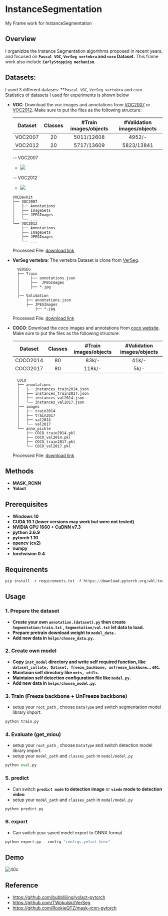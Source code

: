 # InstanceSegmentation
My Frame work for InstanceSegmentation
## Overview
I organizize the Instance Segmentation algorithms proposed in recent years, and focused on **`Pascal VOC`, `VerSeg vertebra` and `coco` Dataset.**
This frame work also include **`EarlyStopping mechanism`**.


## Datasets:

I used 3 different datases: **`Pascal VOC`, `VerSeg vertebra` and `coco`. Statistics of datasets I used for experiments is shown below

- **VOC**:
  Download the voc images and annotations from [VOC2007](http://host.robots.ox.ac.uk/pascal/VOC/voc2007) or [VOC2012](http://host.robots.ox.ac.uk/pascal/VOC/voc2012). Make sure to put the files as the following structure:

  | Dataset                | Classes | #Train images/objects | #Validation images/objects |
  |------------------------|:---------:|:-----------------------:|:----------------------------:|
  | VOC2007                |    20   |      5011/12608       |           4952/-           |
  | VOC2012                |    20   |      5717/13609       |           5823/13841       |

  -- VOC2007
  * ![](https://i.imgur.com/wncA2wC.png)

  -- VOC2012
  * ![](https://i.imgur.com/v3AQelB.png)

  ```
  VOCDevkit
  ├── VOC2007
  │   ├── Annotations  
  │   ├── ImageSets
  │   ├── JPEGImages
  │   └── ...
  └── VOC2012
      ├── Annotations  
      ├── ImageSets
      ├── JPEGImages
      └── ...
  ```
  Processed File: [download link](https://1drv.ms/u/s!AvbkzP-JBXPAhk51a2a6DLg_Hgub?e=PhUN2s)
  
  
- **VerSeg vertebra**:
The vertebra Dataset is clone from [VerSeg](https://github.com/TWokulski/VerSeg).


  ```
    VERSEG
    ├── Train
    │     ├── annotations.json
    │     ├──  JPEGImages
    │     ├── *.jpg
    │     
    │── Validation
        ├── annotations.json
        ├── JPEGImages
            ├── *.jpg 
  ```
  Processed File: [download link](https://1drv.ms/u/s!AvbkzP-JBXPAhk8nssrL5d6SoOA9?e=uMlmEm)

- **COCO**:
  Download the coco images and annotations from [coco website](http://cocodataset.org/#download). Make sure to put the files as the following structure:

  | Dataset                | Classes | #Train images/objects | #Validation images/objects |
  |------------------------|:---------:|:-----------------------:|:----------------------------:|
  | COCO2014               |    80   |         83k/-         |            41k/-           |
  | COCO2017               |    80   |         118k/-        |             5k/-           |
  ```
    COCO
    ├── annotations
    │   ├── instances_train2014.json
    │   ├── instances_train2017.json
    │   ├── instances_val2014.json
    │   └── instances_val2017.json
    │── images
    │   ├── train2014
    │   ├── train2017
    │   ├── val2014
    │   └── val2017
    └── anno_pickle
        ├── COCO_train2014.pkl
        ├── COCO_val2014.pkl
        ├── COCO_train2017.pkl
        └── COCO_val2017.pkl
  ```
  Processed File: [download link](https://1drv.ms/f/s!AvbkzP-JBXPAhlDiyVy9wsDGCCj8?e=nN58aZ)
  
## Methods
- **MASK_RCNN**
- **Yolact**


## Prerequisites
* **Windows 10**
* **CUDA 10.1 (lower versions may work but were not tested)**
* **NVIDIA GPU 1660 + CuDNN v7.3**
* **python 3.6.9**
* **pytorch 1.10**
* **opencv (cv2)**
* **numpy**
* **torchvision 0.4**

## Requirenents

```python
pip install -r requirements.txt -f https://download.pytorch.org/whl/torch_stable.html
```

## Usage
### 1. Prepare the dataset
* **Create your own `annotation.{dataset}.py` then create `Segmentation/train.txt` , `Segmentation/val.txt` let data to load.** 
* **Prepare pretrain download weight to `model_data` .** 
* **Add new data in `helps/choose_data.py`.**

### 2. Create own model
* **Copy `inst_model` directory and write self required function, like `dataset_collate, Dataset, freeze_backbone, unfreeze_backbone`... etc.** 
* **Maintaion self directory like `nets, utils`.** 
* **Maintaion self detection configuration file like `model.py`.** 
* **Add new data in `helps/choose_model.py`.**

### 3. Train (Freeze backbone + UnFreeze backbone) 
* setup your `root_path` , choose `DataType` and switch segmentation model library import.
```python
python train.py
```

### 4. Evaluate  (get_miou) 
* setup your `root_path` , choose `DataType` and switch detection model library import.
* setup your `model_path` and `classes_path` in `model/model.py`
```python
python eval.py
```

### 5. predict
* Can switch **`predict mode` to detection image** or **`viedo` mode to detection video**
* setup your `model_path` and `classes_path` in `model/model.py`
```python
python predict.py
```

### 6. export
* Can switch your saved model export to ONNX format
```python
python export.py --config "configs.yolact_base"
```
## Demo
![40c](https://user-images.githubusercontent.com/24097516/213660067-c9d14c5d-9aa2-4974-9b12-eb7b2ca99102.png)

## Reference
- https://github.com/bubbliiiing/yolact-pytorch
- https://github.com/TWokulski/VerSeg
- https://github.com/RookieQTZ/mask-rcnn-pytorch
